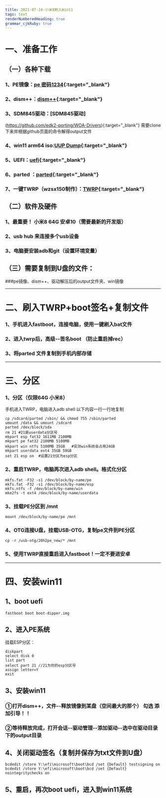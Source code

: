 ```yaml
---
title: 2021-07-24-小米8刷入Win11
tags: text
renderNumberedHeading: true
grammar_cjkRuby: true
---
```


# 一、准备工作  
## （一）各种下载   
### 1、PE镜像：[pe 密码1234](https://pan.adycloud.com/s/aOWuO){:target="_blank"}    
### 2、dism++：[dism++](http://www.chuyu.me/zh-Hans/index.html){:target="_blank"}      
### 3、SDM845驱动：[SDM845驱动]
(https://github.com/edk2-porting/WOA-Drivers){:target="_blank"}   需要clone下来并根据github页面的命令解得output文件    
### 4、win11 arm64 iso:[UUP Dump](https://uupdump.net/?lang=zh-cn){:target="_blank"}      
### 5、UEFI：[uefi](https://github.com/edk2-porting/edk2-sdm845/releases){:target="_blank"}      
### 6、parted  ：[parted](https://wwa.lanzoui.com/izy3qrsd8ab){:target="_blank"}  
### 7、一键TWRP（wzsx150制作）：[TWRP](https://wwa.lanzoui.com/icFdWrsd98f){:target="_blank"}  
## （二）软件及硬件  
### 1、最重要！ 小米8  64G 安卓10（需要最新的开发版）
### 2、usb hub 来连接多个usb设备   
### 3、电脑要安装adb和git（设置环境变量）  
## （三）需要复制到U盘的文件：  
###pe镜像、dism++、驱动解压后的output文件夹、win镜像


----------
# 二、刷入TWRP+boot签名+复制文件
### 1、手机进入fastboot，连接电脑，使用一键刷入bat文件  
### 2、进入twrp后，高级--签名boot （防止重启掉rec）
### 3、将parted 文件复制到手机内部存储


----------

# 三、分区  
### 1、分区（仅限64G 小米8） 
手机进入TWRP，电脑进入adb shell
以下内容一行一行地复制
``` 
cp /sdcard/parted /sbin/ && chmod 755 /sbin/parted
umount /data && umount /sdcard
parted /dev/block/sda
rm 21 #21是userdata分区号
mkpart esp fat32 1611MB 2100MB
mkpart pe fat32 2100MB 5100MB
mkpart win ntfs 5100MB 35GB   #实测win系统会占用24GB
mkpart userdata ext4 35GB 59GB  
set 21 esp on  #设置21分区为esp分区
```
### 2、重启TWRP，电脑再次进入adb shell。格式化分区

``` 
mkfs.fat -F32 -s1 /dev/block/by-name/pe
mkfs.fat -F32 -s1 /dev/block/by-name/esp
mkfs.ntfs -f /dev/block/by-name/win
mke2fs -t ext4 /dev/block/by-name/userdata
```
### 3、挂载PE分区到 /mnt

``` 
mount /dev/block/by-name/pe /mnt
```
### 4、OTG连接U盘，挂载USB-OTG，复制pe文件到PE分区

``` 
cp -r /usb-otg/20h2pe_new/* /mnt
```
### 5、使用TWRP直接重启进入fastboot！一定不要进安卓


----------

# 四、安装win11
## 1、boot uefi
``` 
fastboot boot boot-dipper.img
```
## 2、进入PE系统  
挂载ESP分区：  

``` 
diskpart
select disk 0
list part
select part 21 //21为你的esp分区号
assign letter=Y
exit
```
## 3、安装win11
### ①打开dism++，文件--释放镜像到某盘（空间最大的那个） **勾选 添加引导！！**  
### ②等待释放完成，打开会话--驱动管理--添加驱动--选中在驱动目录下的output目录  

## 4、关闭驱动签名（复制并保存为txt文件到U盘）

``` 
bcdedit /store Y:\efi\microsoft\boot\bcd /set {Default} testsigning on
bcdedit /store Y:\efi\microsoft\boot\bcd /set {Default} nointegritychecks on
```
## 5、重启，再次boot uefi，进入到win11系统
